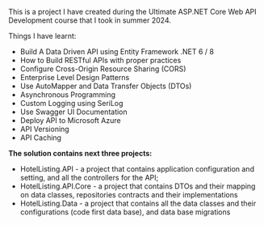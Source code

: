 This is a project I have created during the Ultimate ASP.NET Core Web API Development course that I took in summer 2024.

Things I have learnt:
- Build A Data Driven API using Entity Framework .NET 6 / 8
- How to Build RESTful APIs with proper practices
- Configure Cross-Origin Resource Sharing (CORS)
- Enterprise Level Design Patterns
- Use AutoMapper and Data Transfer Objects (DTOs)
- Asynchronous Programming
- Custom Logging using SeriLog
- Use Swagger UI Documentation
- Deploy API to Microsoft Azure
- API Versioning
- API Caching

<b>The solution contains next three projects:</b>
- HotelListing.API - a project that contains application configuration and setting, and all the controllers for the API;
- HotelListing.API.Core - a project that contains DTOs and their mapping on data classes, repositories contracts and their implementations
- HotelListing.Data - a project that contains all the data classes and their configurations (code first data base), and data base migrations
